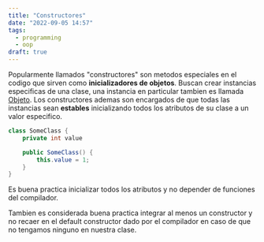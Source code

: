 ```yaml
---
title: "Constructores"
date: "2022-09-05 14:57"
tags:
  - programming
  - oop
draft: true
---
```

Popularmente llamados "constructores" son metodos especiales en el codigo que sirven como **inicializadores de objetos**. Buscan crear instancias especificas de una clase, una instancia en particular tambien es llamada [Objeto](es/notes/oop/Objeto.md). Los constructores ademas son encargados de que todas las instancias sean **estables** inicializando todos los atributos de su clase a un valor especifico.

```Java
class SomeClass {
	private int value

	public SomeClass() {
		this.value = 1;
	}
}
```

Es buena practica inicializar todos los atributos y no depender de funciones del compilador. 

Tambien es considerada buena practica integrar al menos un constructor y no recaer en el default constructor dado por el compilador en caso de que no tengamos ninguno en nuestra clase.